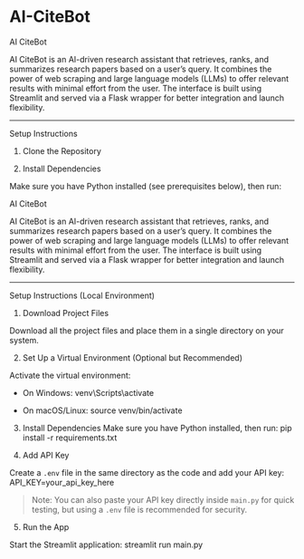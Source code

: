 # AI-CiteBot
AI CiteBot

AI CiteBot is an AI-driven research assistant that retrieves, ranks, and summarizes research papers based on a user’s query. It combines the power of web scraping and large language models (LLMs) to offer relevant results with minimal effort from the user. The interface is built using Streamlit and served via a Flask wrapper for better integration and launch flexibility.

---

Setup Instructions

1. Clone the Repository

2. Install Dependencies

Make sure you have Python installed (see prerequisites below), then run:

AI CiteBot

AI CiteBot is an AI-driven research assistant that retrieves, ranks, and summarizes research papers based on a user’s query. It combines the power of web scraping and large language models (LLMs) to offer relevant results with minimal effort from the user. The interface is built using Streamlit and served via a Flask wrapper for better integration and launch flexibility.

---

Setup Instructions (Local Environment)

1. Download Project Files

Download all the project files and place them in a single directory on your system.

2. Set Up a Virtual Environment (Optional but Recommended)

Activate the virtual environment:

- On Windows:
venv\Scripts\activate

- On macOS/Linux:
source venv/bin/activate


3. Install Dependencies
Make sure you have Python installed, then run:
pip install -r requirements.txt


4. Add API Key

Create a `.env` file in the same directory as the code and add your API key:
API_KEY=your_api_key_here

> Note: You can also paste your API key directly inside `main.py` for quick testing, but using a `.env` file is recommended for security.

5. Run the App

Start the Streamlit application:
streamlit run main.py
